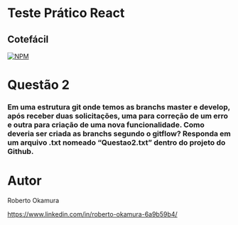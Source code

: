 # Teste Prático React

## Cotefácil
[![NPM](https://img.shields.io/npm/l/react)](https://github.com/bob-okamura/test2/blob/main/LICENCE)

# Questão 2

### Em uma estrutura git onde temos as branchs master e develop, após receber duas solicitações, uma para correção de um erro e outra para criação de uma nova funcionalidade. Como deveria ser criada as branchs segundo o gitflow? Responda em um arquivo .txt nomeado “Questao2.txt” dentro do projeto do Github.

# Autor

Roberto Okamura

https://www.linkedin.com/in/roberto-okamura-6a9b59b4/
